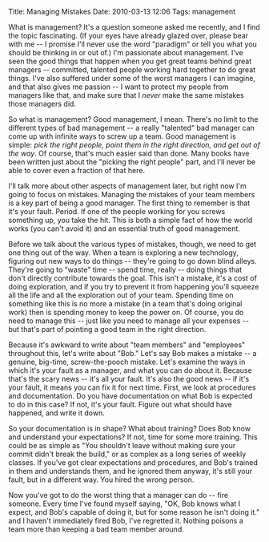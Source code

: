 Title: Managing Mistakes
Date: 2010-03-13 12:06
Tags: management

What is management? It's a question someone asked me recently, and I
find the topic fascinating. (If your eyes have already glazed over,
please bear with me -- I promise I'll never use the word "paradigm" or
tell you what you should be thinking in or out of.) I'm passionate about
management. I've seen the good things that happen when you get great
teams behind great managers -- committed, talented people working hard
together to do great things. I've also suffered under some of the worst
managers I can imagine, and that also gives me passion -- I want to
protect my people from managers like that, and make sure that I *never*
make the same mistakes those managers did.

So what is management? Good management, I mean. There's no limit to the
different types of bad management -- a really "talented" bad manager can
come up with infinite ways to screw up a team. Good management is
simple: *pick the right people, point them in the right direction, and
get out of the way*. Of course, that's much easier said than done. Many
books have been written just about the "picking the right people" part,
and I'll never be able to cover even a fraction of that here.

I'll talk more about other aspects of management later, but right now
I'm going to focus on mistakes. Managing the mistakes of your team
members is a key part of being a good manager. The first thing to
remember is that it's your fault. Period. If one of the people working
for you screws something up, you take the hit. This is both a simple
fact of how the world works (you can't avoid it) and an essential truth
of good management.

Before we talk about the various types of mistakes, though, we need to
get one thing out of the way. When a team is exploring a new technology,
figuring out new ways to do things -- they're going to go down blind
alleys. They're going to "waste" time -- spend time, really -- doing
things that don't directly contribute towards the goal. This isn't a
mistake, it's a cost of doing exploration, and if you try to prevent it
from happening you'll squeeze all the life and all the exploration out
of your team. Spending time on something like this is no more a mistake
(in a team that's doing original work) then is spending money to keep
the power on. Of course, you do need to manage this -- just like you
need to manage all your expenses -- but that's part of pointing a good
team in the right direction.

Because it's awkward to write about "team members" and "employees"
throughout this, let's write about "Bob." Let's say Bob makes a
mistake -- a genuine, big-time, screw-the-pooch mistake. Let's examine
the ways in which it's your fault as a manager, and what you can do
about it. Because that's the scary news -- it's all your fault. It's
also the good news -- if it's your fault, it means you can fix it for
next time. First, we look at procedures and documentation. Do you have
documentation on what Bob is expected to do in this case? If not, it's
your fault. Figure out what should have happened, and write it down.

So your documentation is in shape? What about training? Does Bob know
and understand your expectations? If not, time for some more training.
This could be as simple as "You shouldn't leave without making sure your
commit didn't break the build," or as complex as a long series of weekly
classes. If you've got clear expectations and procedures, and Bob's
trained in them and understands them, and he ignored them anyway, it's
still your fault, but in a different way. You hired the wrong person.

Now you've got to do the worst thing that a manager can do -- fire
someone. Every time I've found myself saying, "OK, Bob knows what I
expect, and Bob's capable of doing it, but for some reason he isn't
doing it." and I haven't immediately fired Bob, I've regretted it.
Nothing poisons a team more than keeping a bad team member around.

